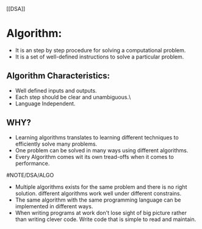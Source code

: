 [[DSA]]

# Algorithm:
- It is an step by step procedure for solving a computational problem.
- It is a set of well-defined instructions to solve a particular problem.

## Algorithm Characteristics:
- Well defined inputs and outputs.
- Each step should be clear and unambiguous.\
- Language Independent.

## WHY?
- Learning algorithms translates to learning different techniques to efficiently solve many problems.
- One problem can be solved in many ways using different algorithms.
- Every Algorithm comes wit its own tread-offs when it comes to performance.


#NOTE/DSA/ALGO
- Multiple algorithms exists for the same problem and there is no right solution. different algorithms work well under different constrains.
- The same algorithm with the same programming language can be implemented in different ways.
- When writing programs at work don't lose sight of big picture rather than writing clever code. Write code that is simple to read and maintain.